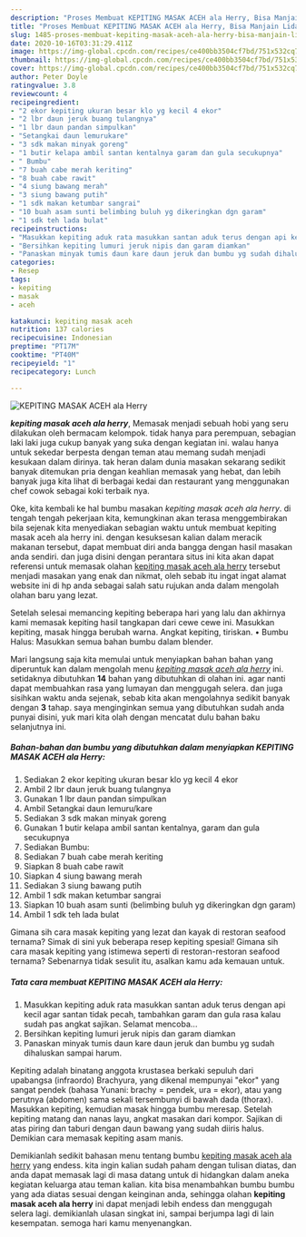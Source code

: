 ```yaml
---
description: "Proses Membuat KEPITING MASAK ACEH ala Herry, Bisa Manjain Lidah"
title: "Proses Membuat KEPITING MASAK ACEH ala Herry, Bisa Manjain Lidah"
slug: 1485-proses-membuat-kepiting-masak-aceh-ala-herry-bisa-manjain-lidah
date: 2020-10-16T03:31:29.411Z
image: https://img-global.cpcdn.com/recipes/ce400bb3504cf7bd/751x532cq70/kepiting-masak-aceh-ala-herry-foto-resep-utama.jpg
thumbnail: https://img-global.cpcdn.com/recipes/ce400bb3504cf7bd/751x532cq70/kepiting-masak-aceh-ala-herry-foto-resep-utama.jpg
cover: https://img-global.cpcdn.com/recipes/ce400bb3504cf7bd/751x532cq70/kepiting-masak-aceh-ala-herry-foto-resep-utama.jpg
author: Peter Doyle
ratingvalue: 3.8
reviewcount: 4
recipeingredient:
- "2 ekor kepiting ukuran besar klo yg kecil 4 ekor"
- "2 lbr daun jeruk buang tulangnya"
- "1 lbr daun pandan simpulkan"
- "Setangkai daun lemurukare"
- "3 sdk makan minyak goreng"
- "1 butir kelapa ambil santan kentalnya garam dan gula secukupnya"
- " Bumbu"
- "7 buah cabe merah keriting"
- "8 buah cabe rawit"
- "4 siung bawang merah"
- "3 siung bawang putih"
- "1 sdk makan ketumbar sangrai"
- "10 buah asam sunti belimbing buluh yg dikeringkan dgn garam"
- "1 sdk teh lada bulat"
recipeinstructions:
- "Masukkan kepiting aduk rata masukkan santan aduk terus dengan api kecil agar santan tidak pecah, tambahkan garam dan gula rasa kalau sudah pas angkat sajikan. Selamat mencoba..."
- "Bersihkan kepiting lumuri jeruk nipis dan garam diamkan"
- "Panaskan minyak tumis daun kare daun jeruk dan bumbu yg sudah dihaluskan sampai harum."
categories:
- Resep
tags:
- kepiting
- masak
- aceh

katakunci: kepiting masak aceh 
nutrition: 137 calories
recipecuisine: Indonesian
preptime: "PT17M"
cooktime: "PT40M"
recipeyield: "1"
recipecategory: Lunch

---
```



![KEPITING MASAK ACEH ala Herry](https://img-global.cpcdn.com/recipes/ce400bb3504cf7bd/751x532cq70/kepiting-masak-aceh-ala-herry-foto-resep-utama.jpg)

<b><i>kepiting masak aceh ala herry</i></b>, Memasak menjadi sebuah hobi yang seru dilakukan oleh bermacam kelompok. tidak hanya para perempuan, sebagian laki laki juga cukup banyak yang suka dengan kegiatan ini. walau hanya untuk sekedar berpesta dengan teman atau memang sudah menjadi kesukaan dalam dirinya. tak heran dalam dunia masakan sekarang sedikit banyak ditemukan pria dengan keahlian memasak yang hebat, dan lebih banyak juga kita lihat di berbagai kedai dan restaurant yang menggunakan chef cowok sebagai koki terbaik nya.

Oke, kita kembali ke hal bumbu masakan <i>kepiting masak aceh ala herry</i>. di tengah tengah pekerjaan kita, kemungkinan akan terasa menggembirakan bila sejenak kita menyediakan sebagian waktu untuk membuat kepiting masak aceh ala herry ini. dengan kesuksesan kalian dalam meracik makanan tersebut, dapat membuat diri anda bangga dengan hasil masakan anda sendiri. dan juga disini dengan perantara situs ini kita akan dapat referensi untuk memasak olahan <u>kepiting masak aceh ala herry</u> tersebut menjadi masakan yang enak dan nikmat, oleh sebab itu ingat ingat alamat website ini di hp anda sebagai salah satu rujukan anda dalam mengolah olahan baru yang lezat.

Setelah selesai memancing kepiting beberapa hari yang lalu dan akhirnya kami memasak kepiting hasil tangkapan dari cewe cewe ini. Masukkan kepiting, masak hingga berubah warna. Angkat kepiting, tiriskan. • Bumbu Halus: Masukkan semua bahan bumbu dalam blender.


Mari langsung saja kita memulai untuk menyiapkan bahan bahan yang diperuntuk kan dalam mengolah menu <u><i>kepiting masak aceh ala herry</i></u> ini. setidaknya dibutuhkan <b>14</b> bahan yang dibutuhkan di olahan ini. agar nanti dapat membuahkan rasa yang lumayan dan menggugah selera. dan juga sisihkan waktu anda sejenak, sebab kita akan mengolahnya sedikit banyak dengan <b>3</b> tahap. saya menginginkan semua yang dibutuhkan sudah anda punyai disini, yuk mari kita olah dengan mencatat dulu bahan baku selanjutnya ini.

<!--inarticleads1-->

##### Bahan-bahan dan bumbu yang dibutuhkan dalam menyiapkan KEPITING MASAK ACEH ala Herry:

1. Sediakan 2 ekor kepiting ukuran besar klo yg kecil 4 ekor
1. Ambil 2 lbr daun jeruk buang tulangnya
1. Gunakan 1 lbr daun pandan simpulkan
1. Ambil Setangkai daun lemuru/kare
1. Sediakan 3 sdk makan minyak goreng
1. Gunakan 1 butir kelapa ambil santan kentalnya, garam dan gula secukupnya
1. Sediakan  Bumbu:
1. Sediakan 7 buah cabe merah keriting
1. Siapkan 8 buah cabe rawit
1. Siapkan 4 siung bawang merah
1. Sediakan 3 siung bawang putih
1. Ambil 1 sdk makan ketumbar sangrai
1. Siapkan 10 buah asam sunti (belimbing buluh yg dikeringkan dgn garam)
1. Ambil 1 sdk teh lada bulat


Gimana sih cara masak kepiting yang lezat dan kayak di restoran seafood ternama? Simak di sini yuk beberapa resep kepiting spesial! Gimana sih cara masak kepiting yang istimewa seperti di restoran-restoran seafood ternama? Sebenarnya tidak sesulit itu, asalkan kamu ada kemauan untuk. 

<!--inarticleads2-->

##### Tata cara membuat KEPITING MASAK ACEH ala Herry:

1. Masukkan kepiting aduk rata masukkan santan aduk terus dengan api kecil agar santan tidak pecah, tambahkan garam dan gula rasa kalau sudah pas angkat sajikan. Selamat mencoba...
1. Bersihkan kepiting lumuri jeruk nipis dan garam diamkan
1. Panaskan minyak tumis daun kare daun jeruk dan bumbu yg sudah dihaluskan sampai harum.


Kepiting adalah binatang anggota krustasea berkaki sepuluh dari upabangsa (infraordo) Brachyura, yang dikenal mempunyai &#34;ekor&#34; yang sangat pendek (bahasa Yunani: brachy = pendek, ura = ekor), atau yang perutnya (abdomen) sama sekali tersembunyi di bawah dada (thorax). Masukkan kepiting, kemudian masak hingga bumbu meresap. Setelah kepiting matang dan nanas layu, angkat masakan dari kompor. Sajikan di atas piring dan taburi dengan daun bawang yang sudah diiris halus. Demikian cara memasak kepiting asam manis. 

Demikianlah sedikit bahasan menu tentang bumbu <u>kepiting masak aceh ala herry</u> yang endess. kita ingin kalian sudah paham dengan tulisan diatas, dan anda dapat memasak lagi di masa datang untuk di hidangkan dalam aneka kegiatan keluarga atau teman kalian. kita bisa menambahkan bumbu bumbu yang ada diatas sesuai dengan keinginan anda, sehingga olahan <b>kepiting masak aceh ala herry</b> ini dapat menjadi lebih endess dan menggugah selera lagi. demikianlah ulasan singkat ini, sampai berjumpa lagi di lain kesempatan. semoga hari kamu menyenangkan.
